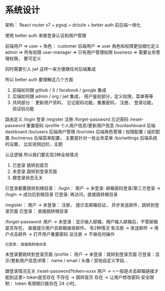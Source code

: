 # 系统设计 
架构：
React router v7 + pgsql + drizzle + better auth 
前后端一体化 


使用 better auth 来做登录认证和用户管理 

前端用户 => user + 角色： customer
后端用户 => user 角色和权限更加细化定义 
admin => 所有权限 
user-manager => 只有用户管理权限
business => 需要业务管理权限， 要可定义


同时需要引入 jwt 这样一来方便跟任何后端集成 

所以 better auth 要理解这几个方面
1. 前端如何跟 github / X / facebook / google 集成
2. 后端如何跟 admin / org / jwt 集成， 用户鉴权部分，定义权限，菜单等等
3. 共同部分： 更新用户资料， 忘记密码功能，重置密码， 注册， 登录功能， 验证码功能




路由定义 
/login 登录 
/register 注册
/forget-password 忘记密码
/reset-password 重置密码
/profile 个人用户信息/更新用户信息
/bo/dashboard 后端 dashboard
/bo/users 后端用户管理
/bo/roles 后端角色管理 / 权限配置 / 组织配置 
/bo/menus 后端菜单配置， 主要是针对一些业务菜单
/bo/settings 后端系统的设置， 比如说侧边栏，主题
 

认证逻辑
所以我们要实现3种全局情况
1. 已登录 跳转到首页
2. 未登录 跳转到登录页面
3. 跟登录状态无关 

已登录都要跳转到根目录： 
/login： 
  用户 -> 
    未登录: 邮箱密码登录/第三方登录 -> /login -> 成功后到根目录
    已登录: 再访问，直接跳转根目录

/register：
  用户 -> 
    未登录： 注册， 提示去邮箱验证， 异步发送邮件，跳转到登录页面
    已登录： 直接跳转根目录

/forget-password:
  用户 -> 
    未登录：显示输入邮箱，用户输入邮箱后，不管邮箱是否存在， 直接提示用户去邮箱接收邮件。 
      有2种情况
        有注册 -> 发送邮件 -> 用户点击邮件 -> 打开用户重置密码
        没注册 -> 不做任何操作

    已登录: 直接跳转根目录



未登录要跳转到登录页面
/profile：
  用户 ->
    未登录：跳转到登录页面
    已登录：显示/更新用户信息详情： name / email / 头像 / 其他自定义字段...

跟登录情况无关
/reset-password?token=xxxx
  用户 -> <一般是点击邮箱链接才能到这里>
    token是否存在
        不存在 -> 跳转首页
        存在 -> 让用户修改密码
    安全限制：
      token 有限期只能存在 24 小时。 


